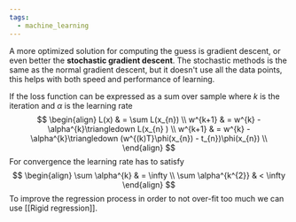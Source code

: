 ```yaml
---
tags:
  - machine_learning
---
```

A more optimized solution for computing the guess is gradient descent, or even better the **stochastic gradient descent**. The stochastic methods is the same as the normal gradient descent, but it doesn't use all the data points, this helps with both speed and performance of learning.

If the loss function can be expressed as a sum over sample where $k$ is the iteration and $\alpha$ is the learning rate
$$
\begin{align}
L(x)  & = \sum L(x_{n}) \\
w^{k+1}  & = w^{k} - \alpha^{k}\triangledown L(x_{n} ) \\
w^{k+1}  & = w^{k} - \alpha^{k}\triangledown (w^{(k)T}\phi(x_{n}) - t_{n})\phi(x_{n}) \\
\end{align}
$$
For convergence the learning rate has to satisfy
$$
\begin{align}
\sum \alpha^{k}  & = \infty \\
\sum \alpha^{k^{2}}  & < \infty
\end{align}
$$To improve the regression process in order to not over-fit too much we can use [[Rigid regression]].